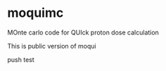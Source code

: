 # moquimc
MOnte carlo code for QUIck proton dose calculation

This is public version of moqui

push test
